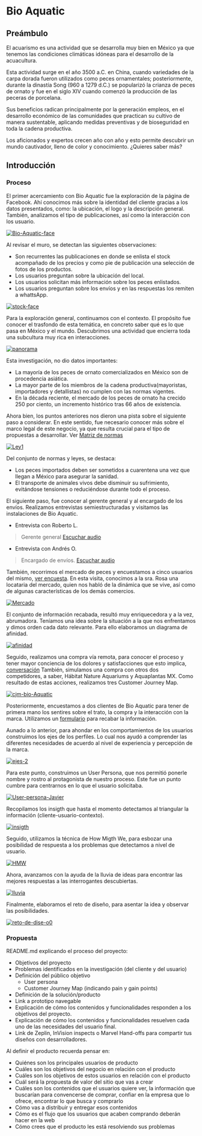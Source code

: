 # Bio Aquatic


## Preámbulo

El acuarismo es una actividad que se desarrolla muy bien en México ya que tenemos las condiciones climáticas idóneas para el desarrollo de la acuacultura.

Esta actividad surge en el año 3500 a.C. en China, cuando variedades de la carpa dorada fueron utilizados como peces ornamentales; posteriormente, durante la dinastía Song (960 a 1279 d.C.) se popularizó la crianza de peces de ornato y fue en el siglo XIV cuando comenzó la producción de las peceras de porcelana.

Sus beneficios radican principalmente por la generación empleos, en el desarrollo económico de las comunidades que practican su cultivo de manera sustentable, aplicando medidas preventivas y de bioseguridad en toda la cadena productiva.

Los aficionados y expertos crecen año con año y esto permite descubrir un mundo cautivador, lleno de color y conocimiento. ¿Quieres saber más?


## Introducción

### Proceso

El primer acercamiento con Bio Aquatic fue la exploración de la página de Facebook. Ahí conocimos más sobre la identidad del cliente gracias a los datos presentados, como: la ubicación, el logo y la descripción general. También, analizamos el tipo de publicaciones, así como la interacción con los usuario. 

<a href="https://ibb.co/9vX04fn"><img src="https://i.ibb.co/FWv1Yf6/Bio-Aquatic-face.png" alt="Bio-Aquatic-face" border="0"></a>

Al revisar el muro, se detectan las siguientes observaciones:

* Son recurrentes las publicaciones en donde se enlista el stock acompañado de los precios y como pie de publicación una selección de   fotos de los productos.
* Los usuarios preguntan sobre la ubicación del local.
* Los usuarios solicitan más información sobre los peces enlistados.
* Los usuarios preguntan sobre los envíos y en las respuestas los remiten a whattsApp.

<a href="https://imgbb.com/"><img src="https://i.ibb.co/sHK08pj/stock-face.png" alt="stock-face" border="0"></a>

Para la exploración general, continuamos con el contexto. El propósito fue conocer el trasfondo de esta temática, en concreto saber qué es lo que pasa en México y el mundo. Descubrimos una actividad que encierra toda una subcultura muy rica en interacciones. 

<a href="https://ibb.co/JzT10m5"><img src="https://i.ibb.co/brV0qQz/panorama.png" alt="panorama" border="0"></a>

Esta investigación, no dio datos importantes:
* La mayoría de los peces de ornato comercializados en México son de procedencia asiática.
* La mayor parte de los miembros de la cadena productiva(mayoristas, importadores y detallistas) no cumplen con las normas vigentes.
* En la década reciente, el mercado de los peces de ornato ha crecido 250 por ciento, un incremento histórico tras 66 años de existencia.

Ahora bien, los puntos anteriores nos dieron una pista sobre el siguiente paso a considerar. En este sentido, fue necesario conocer más sobre el marco legal de este negocio, ya que resulta crucial para el tipo de propuestas a desarrollar. Ver [Matriz de normas](https://docs.google.com/spreadsheets/d/1az6L1i8isXl_CecmOG_clhXDyuAs4e8hONcJgamYUJU/edit?usp=sharing)

<a href="https://ibb.co/w4MqJsL"><img src="https://i.ibb.co/njzy3C0/Ley1.png" alt="Ley1" border="0"></a>

Del conjunto de normas y leyes, se destaca:
* Los peces importados deben ser sometidos a cuarentena una vez que llegan a México para asegurar la sanidad.
* El transporte de animales vivos debe disminuir su sufrimiento, evitándose tensiones o reduciéndose durante todo el proceso.

El siguiente paso, fue conocer al gerente general y al encargado de los envíos. Realizamos entrevistas semiestructuradas y visitamos las instalaciones de Bio Aquatic. 

* Entrevista con Roberto L.
>Gerente general
[Escuchar audio](https://drive.google.com/open?id=1MjVV26EF2fqfPzuMChBcS_H32q38OMTZ)

* Entrevista con Andrés O. 
>Encargado de envíos.
[Escuchar audio](https://drive.google.com/open?id=1hKz1oWPDWo25VJ_n_Swney4rgqL-S_Uk)

También, recorrimos el mercado de peces y encuestamos a cinco usuarios del mismo, [ver encuesta](https://docs.google.com/presentation/d/1cwaDGSn_hdzpghbDmgTCwyyloi4MRsRCDFX7hwNdJjA/edit?usp=sharing). En esta visita, conocimos a la sra. Rosa una locataria del mercado, quien nos habló de la dinámica que se vive, así como de algunas características de los demás comercios.

<a href="https://ibb.co/8BKLMTk"><img src="https://i.ibb.co/rt7RkT9/Mercado.png" alt="Mercado" border="0"></a><br /><a target='_blank' href='https://es.imgbb.com/'></a>

El conjunto de información recabada, resultó muy enriquecedora y a la vez, abrumadora. Teníamos una idea sobre la situación a la que nos enfrentamos y dimos orden cada dato relevante. Para ello elaboramos un diagrama de afinidad.

<a href="https://ibb.co/fdz1xP4"><img src="https://i.ibb.co/s9dmVMy/afinidad.png" alt="afinidad" border="0"></a>

Seguido, realizamos una compra vía remota, para conocer el proceso y tener mayor conciencia de los dolores y satisfacciones que esto implica, [conversación](https://docs.google.com/presentation/d/175nuDQzpE8RDFi0gRb8We5uoCHAdaZLtW_N4PA0zEfg/edit?usp=sharing) 
También, simulamos una compra con otros dos competidores, a saber, Hábitat Nature Aquariums y Aquaplantas MX. Como resultado de estas acciones, realizamos tres Customer Journey Map.

<a href="https://ibb.co/FzTvF8M"><img src="https://i.ibb.co/M70TmP4/cjm-bio-Aquatic.png" alt="cjm-bio-Aquatic" border="0"></a>

Posteriormente, encuestamos a dos clientes de Bio Aquatic para tener de primera mano los sentires sobre el trato, la compra y la interacción con la marca. Utilizamos un [formulario](https://goo.gl/forms/hnAs4GifBeEbebj43) para recabar la información.

Aunado a lo anterior, para ahondar en los comportamientos de los usuarios construimos los ejes de los perfiles. Lo cual nos ayudó a comprender las diferentes necesidades de acuerdo al nivel de experiencia y percepción de la marca. 

<a href="https://ibb.co/mz2VW0d"><img src="https://i.ibb.co/kcwsCJz/ejes-2.png" alt="ejes-2" border="0"></a><br /><a target='_blank' href='https://es.imgbb.com/'></a>

Para este punto, construimos un User Persona, que nos permitió ponerle nombre y rostro al protagonista de nuestro proceso. Este fue un punto cumbre para centrarnos en lo que el usuario solicitaba.

<a href="https://ibb.co/M2VyRtf"><img src="https://i.ibb.co/VjS0vzx/User-persona-Javier.png" alt="User-persona-Javier" border="0"></a><br /><a target='_blank' href='https://es.imgbb.com/'></a>

Recopilamos los insigth que hasta el momento detectamos al triangular la información (cliente-usuario-contexto).

<a href="https://imgbb.com/"><img src="https://i.ibb.co/gm6CcxC/insigth.png" alt="insigth" border="0"></a>

Seguido, utilizamos la técnica de How Migth We, para esbozar una posibilidad de respuesta a los problemas que detectamos a nivel de usuario. 

<a href="https://ibb.co/XVD3wxN"><img src="https://i.ibb.co/3kvMJmG/HMW.png" alt="HMW" border="0"></a>

Ahora, avanzamos con la ayuda de la lluvia de ideas para encontrar las mejores respuestas a las interrogantes descubiertas.

<a href="https://imgbb.com/"><img src="https://i.ibb.co/z8tZbXS/lluvia.png" alt="lluvia" border="0"></a>

Finalmente, elaboramos el reto de diseño, para asentar la idea y observar las posibilidades.

<a href="https://ibb.co/sPzqGZ6"><img src="https://i.ibb.co/MhQ74mG/reto-de-dise-o0.png" alt="reto-de-dise-o0" border="0"></a>


### Propuesta



README.md  explicando el proceso del proyecto:
* Objetivos del proyecto
* Problemas identificados en la investigación (del cliente y del usuario)
* Definición del público objetivo
    * User persona
    * Customer Journey Map (indicando pain y gain points)
* Definición de la solución/producto
* Link a prototipo navegable
* Explicación de cómo los contenidos y funcionalidades responden a los objetivos
  del proyecto. 
* Explicación de cómo los contenidos y funcionalidades resuelven cada uno de las
  necesidades del usuario final.
* Link de Zeplin, InVision inspects o Marvel Hand-offs para compartir tus
  diseños con desarrolladores.





Al definir el producto recuerda pensar en:

* Quiénes son los principales usuarios de producto
* Cuáles son los objetivos del negocio en relación con el producto
* Cuáles son los objetivos de estos usuarios en relación con el producto
* Cuál será la propuesta de valor del sitio que vas a crear
* Cuáles son los contenidos que el usuarios quiere ver, la información que
  buscarían para convencerse de comprar, confiar en la empresa que lo ofrece,
  encontrar lo que busca y comprarlo
* Cómo vas a distribuir y entregar esos contenidos
* Cómo es el flujo que los usuarios que acaben comprando deberán hacer en la web
* Cómo crees que el producto les está resolviendo sus problemas



